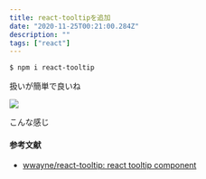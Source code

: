 ```yaml
---
title: react-tooltipを追加
date: "2020-11-25T00:21:00.284Z"
description: ""
tags: ["react"]
---
```


```bash
$ npm i react-tooltip
```

扱いが簡単で良いね

![](../assets/use-react-tooltip.png)

こんな感じ

#### 参考文献
- [wwayne/react-tooltip: react tooltip component](https://github.com/wwayne/react-tooltip)